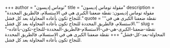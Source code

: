 +++
author = "توماس إديسون"
title = "مقولة توماس إديسون"
description = "مقولة توماس إديسون: نقطة ضعفنا الكبرى هي في الاستسلام، فالطريق المحددة للنجاح تكون بأعاده المحاولة بعد كل فشل."
quote = '''نقطة ضعفنا الكبرى هي في الاستسلام، فالطريق المحددة للنجاح تكون بأعاده المحاولة بعد كل فشل.''' 
slug = "نقطة-ضعفنا-الكبرى-هي-في-الاستسلام-فالطريق-المحددة-للنجاح-تكون-بأعاده-المحاولة-بعد-كل-فشل"
+++
نقطة ضعفنا الكبرى هي في الاستسلام، فالطريق المحددة للنجاح تكون بأعاده المحاولة بعد كل فشل.
